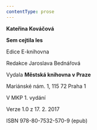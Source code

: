 ```yaml
---
contentType: prose
---
```


**Kateřina Kováčová**

**Sem cejtila les**

Edice E-knihovna

Redakce Jaroslava Bednářová

Vydala **Městská knihovna v Praze**

Mariánské nám. 1, 115 72 Praha 1

V MKP 1. vydání

Verze 1.0 z 17. 2. 2017

ISBN 978-80-7532-570-9 (epub)

